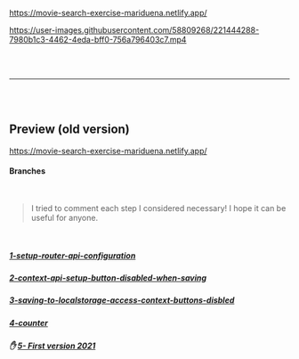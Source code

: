 https://movie-search-exercise-mariduena.netlify.app/ 

 

https://user-images.githubusercontent.com/58809268/221444288-7980b1c3-4462-4eda-bff0-756a796403c7.mp4



<br>
<br>

---

<br>
<br>

## Preview (old version)

https://movie-search-exercise-mariduena.netlify.app/


#### Branches

<br>

> I tried to comment each step I considered necessary! I hope it can be useful for anyone.

<br>

##### [ 1-setup-router-api-configuration](https://github.com/nadiamariduena/movie-watchlist-reacthooks-context-api/tree/1-setup-router-api-configuration)

##### [2-context-api-setup-button-disabled-when-saving](https://github.com/nadiamariduena/movie-watchlist-reacthooks-context-api/tree/2-context-api-setup-button-disabled-when-saving)

##### [3-saving-to-localstorage-access-context-buttons-disbled](https://github.com/nadiamariduena/movie-watchlist-reacthooks-context-api/tree/3-saving-to-localstorage-access-context-buttons-disbled)

##### [4-counter](https://github.com/nadiamariduena/movie-watchlist-reacthooks-context-api/tree/4-counter)

##### ✋ [5- First version 2021](https://github.com/nadiamariduena/movie-watchlist-reacthooks-context-api/tree/default-0-app)
